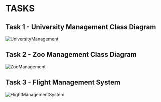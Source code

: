 # TASKS

## Task 1 - University Management Class Diagram

![UniversityManagement](https://github.com/b-tekinli/PatikaDev-Task/blob/main/ClassDiagram/UniversityManagement/UniversityManagementClassDiagram.png)

## Task 2 - Zoo Management Class Diagram

![ZooManagement](https://github.com/b-tekinli/PatikaDev-Task/blob/main/ClassDiagram/ZooManagement/ZooManagementClassDiagram.png)

## Task 3 - Flight Management System

![FlightManagementSystem](https://github.com/b-tekinli/PatikaDev-Task/blob/main/ClassDiagram/FlightManagementSystem/FlightManagementSystemClassDiagram.png)
